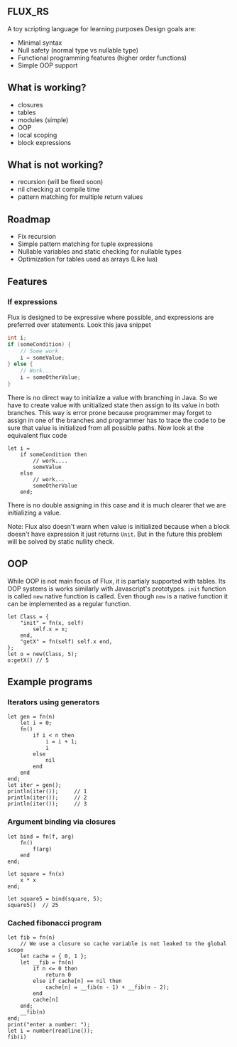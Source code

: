 ## FLUX_RS
A toy scripting language for learning purposes
Design goals are:
* Minimal syntax
* Null safety (normal type vs nullable type)
* Functional programming features (higher order functions)
* Simple OOP support

## What is working?
* closures
* tables
* modules (simple)
* OOP
* local scoping
* block expressions

## What is **not** working?
* recursion (will be fixed soon)
* nil checking at compile time
* pattern matching for multiple return values

## Roadmap
* Fix recursion
* Simple pattern matching for tuple expressions
* Nullable variables and static checking for nullable types
* Optimization for tables used as arrays (Like lua)

## Features
### If expressions
Flux is designed to be expressive where possible, and expressions are preferred over statements. Look this java snippet
```java
int i;
if (someCondition) {
    // Some work
    i = someValue;
} else {
    // Work...
    i = someOtherValue;
}
```
There is no direct way to initialize a value with branching in Java. So we have to create value with unitialized state then assign to its value in both branches. This way is error prone because programmer may forget to assign in one of the branches and programmer has to trace the code to be sure that value is initialized from all possible paths. Now look at the equivalent flux code
```
let i = 
    if someCondition then
        // work....
        someValue
    else 
        // work...
        someOtherValue
    end;
```
There is no double assigning in this case and it is much clearer that we are initializing a value.

Note: Flux also doesn't warn when value is initialized because when a block doesn't have expression it just returns `Unit`. But in the future this problem will be solved by static nullity check.

## OOP
While OOP is not main focus of Flux, it is partialy supported with tables. Its OOP systems is works similarly with Javascript's prototypes. `init` function is called `new` native function is called. Even though `new` is a native function it can be implemented as a regular function.
```
let Class = {
    "init" = fn(x, self)
        self.x = x;
    end,
    "getX" = fn(self) self.x end,
};
let o = new(Class, 5);
o:getX() // 5
```

## Example programs
### Iterators using generators
```
let gen = fn(n)
    let i = 0;
    fn()
        if i < n then
            i = i + 1;
            i
        else
            nil
        end
    end
end;
let iter = gen();
println(iter());     // 1
println(iter());     // 2
println(iter());     // 3
```
### Argument binding via closures
```
let bind = fn(f, arg) 
    fn()
        f(arg)
    end
end;

let square = fn(x)
    x * x
end;

let square5 = bind(square, 5);
square5()  // 25
```
### Cached fibonacci program
```
let fib = fn(n) 
    // We use a closure so cache variable is not leaked to the global scope
    let cache = { 0, 1 };
    let __fib = fn(n)
        if n <= 0 then
            return 0
        else if cache[n] == nil then
            cache[n] = __fib(n - 1) + __fib(n - 2);
        end
        cache[n]
    end;
    __fib(n)
end;
print("enter a number: ");
let i = number(readline());
fib(i)
```
